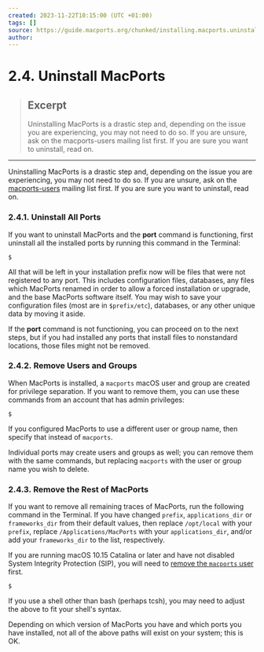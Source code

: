 ```yaml
---
created: 2023-11-22T10:15:00 (UTC +01:00)
tags: []
source: https://guide.macports.org/chunked/installing.macports.uninstalling.html
author: 
---
```


# 2.4. Uninstall MacPorts

> ## Excerpt
> Uninstalling MacPorts is a drastic step and, depending on the issue you are experiencing, you may not need
            to do so. If you are unsure, ask on the macports-users mailing
            list first. If you are sure you want to uninstall, read on.

---
Uninstalling MacPorts is a drastic step and, depending on the issue you are experiencing, you may not need to do so. If you are unsure, ask on the [macports-users](https://lists.macports.org/mailman/listinfo/macports-users) mailing list first. If you are sure you want to uninstall, read on.

### 2.4.1. Uninstall All Ports

If you want to uninstall MacPorts and the **port** command is functioning, first uninstall all the installed ports by running this command in the Terminal:

```
$
```

All that will be left in your installation prefix now will be files that were not registered to any port. This includes configuration files, databases, any files which MacPorts renamed in order to allow a forced installation or upgrade, and the base MacPorts software itself. You may wish to save your configuration files (most are in `$prefix/etc`), databases, or any other unique data by moving it aside.

If the **port** command is not functioning, you can proceed on to the next steps, but if you had installed any ports that install files to nonstandard locations, those files might not be removed.

### 2.4.2. Remove Users and Groups

When MacPorts is installed, a `macports` macOS user and group are created for privilege separation. If you want to remove them, you can use these commands from an account that has admin privileges:

```
$
```

If you configured MacPorts to use a different user or group name, then specify that instead of `macports`.

Individual ports may create users and groups as well; you can remove them with the same commands, but replacing `macports` with the user or group name you wish to delete.

### 2.4.3. Remove the Rest of MacPorts

If you want to remove all remaining traces of MacPorts, run the following command in the Terminal. If you have changed `prefix`, `applications_dir` or `frameworks_dir` from their default values, then replace `/opt/local` with your `prefix`, replace `/Applications/MacPorts` with your `applications_dir`, and/or add your `frameworks_dir` to the list, respectively.

If you are running macOS 10.15 Catalina or later and have not disabled System Integrity Protection (SIP), you will need to [remove the `macports` user](https://guide.macports.org/chunked/installing.macports.uninstalling.html#installing.macports.uninstalling.users "2.4.2. Remove Users and Groups") first.

```
$
```

If you use a shell other than bash (perhaps tcsh), you may need to adjust the above to fit your shell's syntax.

Depending on which version of MacPorts you have and which ports you have installed, not all of the above paths will exist on your system; this is OK.
